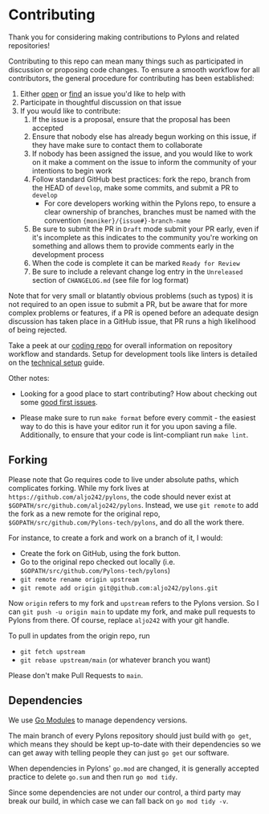 # Contributing

Thank you for considering making contributions to Pylons and related repositories!

Contributing to this repo can mean many things such as participated in
discussion or proposing code changes. To ensure a smooth workflow for all
contributors, the general procedure for contributing has been established:

1. Either [open](https://github.com/Pylons-tech/pylons/issues/new/choose) or
   [find](https://github.com/Pylons-tech/pylons/issues) an issue you'd like to help with
2. Participate in thoughtful discussion on that issue
3. If you would like to contribute:
    1. If the issue is a proposal, ensure that the proposal has been accepted
    2. Ensure that nobody else has already begun working on this issue, if they have
       make sure to contact them to collaborate
    3. If nobody has been assigned the issue, and you would like to work on it
       make a comment on the issue to inform the community of your intentions
       to begin work
    4. Follow standard GitHub best practices: fork the repo, branch from the
       HEAD of `develop`, make some commits, and submit a PR to `develop`
        - For core developers working within the Pylons repo, to ensure a clear
          ownership of branches, branches must be named with the convention
          `{moniker}/{issue#}-branch-name`
    5. Be sure to submit the PR in `Draft` mode submit your PR early, even if
       it's incomplete as this indicates to the community you're working on
       something and allows them to provide comments early in the development process
    6. When the code is complete it can be marked `Ready for Review`
    7. Be sure to include a relevant change log entry in the `Unreleased` section
       of `CHANGELOG.md` (see file for log format)

Note that for very small or blatantly obvious problems (such as typos) it is
not required to an open issue to submit a PR, but be aware that for more complex
problems or features, if a PR is opened before an adequate design discussion has
taken place in a GitHub issue, that PR runs a high likelihood of being rejected.

Take a peek at our [coding repo](https://github.com/tendermint/coding) for
overall information on repository workflow and standards. Setup for development 
tools like linters is detailed on the [technical setup](TECHNICAL-SETUP.md) guide.

Other notes:
* Looking for a good place to start contributing? How about checking out some 
  [good first issues](https://github.com/Pylons-tech/pylons/issues?q=is%3Aopen+is%3Aissue+label%3A%22good+first+issue%22).
  
* Please make sure to run `make format` before every commit - the easiest way
  to do this is have your editor run it for you upon saving a file. Additionally,
  to ensure that your code is lint-compliant run `make lint`.

## Forking

Please note that Go requires code to live under absolute paths, which complicates forking.
While my fork lives at `https://github.com/aljo242/pylons`,
the code should never exist at  `$GOPATH/src/github.com/aljo242/pylons`.
Instead, we use `git remote` to add the fork as a new remote for the original repo,
`$GOPATH/src/github.com/Pylons-tech/pylons`, and do all the work there.

For instance, to create a fork and work on a branch of it, I would:

- Create the fork on GitHub, using the fork button.
- Go to the original repo checked out locally (i.e. `$GOPATH/src/github.com/Pylons-tech/pylons`)
- `git remote rename origin upstream`
- `git remote add origin git@github.com:aljo242/pylons.git`

Now `origin` refers to my fork and `upstream` refers to the Pylons version.
So I can `git push -u origin main` to update my fork, and make pull requests to Pylons from there.
Of course, replace `aljo242` with your git handle.

To pull in updates from the origin repo, run

- `git fetch upstream`
- `git rebase upstream/main` (or whatever branch you want)

Please don't make Pull Requests to `main`.

## Dependencies

We use [Go Modules](https://github.com/golang/go/wiki/Modules) to manage
dependency versions.

The main branch of every Pylons repository should just build with `go get`,
which means they should be kept up-to-date with their dependencies so we can
get away with telling people they can just `go get` our software.

When dependencies in Pylons' `go.mod` are changed, it is generally accepted practice
to delete `go.sum` and then run `go mod tidy`.

Since some dependencies are not under our control, a third party may break our
build, in which case we can fall back on `go mod tidy -v`.

<!-- 
Add more sections on Branching Model and Releases
-->